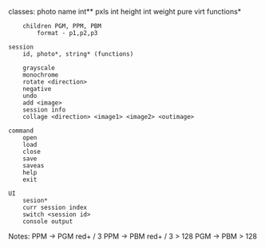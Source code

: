 classes:
    photo
        name
        int** pxls
        int height
        int weight
        pure virt functions*

        children PGM, PPM, PBM
            format - p1,p2,p3

    session
        id, photo*, string* (functions)

        grayscale
        monochrome
        rotate <direction>
        negative
        undo
        add <image>
        session info
        collage <direction> <image1> <image2> <outimage>
        
    command
        open
        load
        close
        save
        saveas
        help
        exit        

    UI
        sesion*
        curr session index
        switch <session id>
        console output

Notes:
    PPM -> PGM red+ / 3
    PPM -> PBM red+ / 3 > 128
    PGM -> PBM > 128